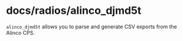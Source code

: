 # docs/radios/alinco_djmd5t

`alinco_djmd5t` allows you to parse and generate CSV exports from the Alinco CPS.